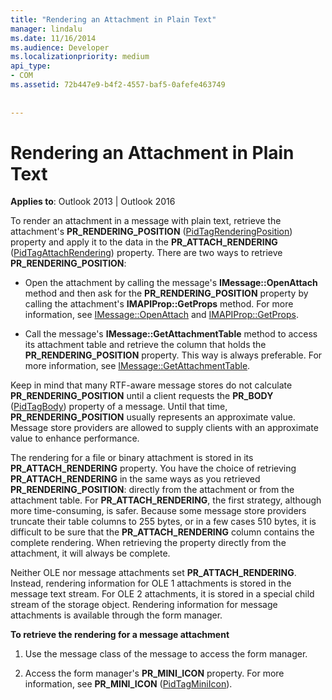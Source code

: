 ```yaml
---
title: "Rendering an Attachment in Plain Text"
manager: lindalu
ms.date: 11/16/2014
ms.audience: Developer
ms.localizationpriority: medium
api_type:
- COM
ms.assetid: 72b447e9-b4f2-4557-baf5-0afefe463749
 
 
---
```


# Rendering an Attachment in Plain Text

  
  
**Applies to**: Outlook 2013 | Outlook 2016 
  
To render an attachment in a message with plain text, retrieve the attachment's **PR_RENDERING_POSITION** ([PidTagRenderingPosition](pidtagrenderingposition-canonical-property.md)) property and apply it to the data in the **PR_ATTACH_RENDERING** ([PidTagAttachRendering](pidtagattachrendering-canonical-property.md)) property. There are two ways to retrieve **PR_RENDERING_POSITION**:
  
- Open the attachment by calling the message's **IMessage::OpenAttach** method and then ask for the **PR_RENDERING_POSITION** property by calling the attachment's **IMAPIProp::GetProps** method. For more information, see [IMessage::OpenAttach](imessage-openattach.md) and [IMAPIProp::GetProps](imapiprop-getprops.md).
    
- Call the message's **IMessage::GetAttachmentTable** method to access its attachment table and retrieve the column that holds the **PR_RENDERING_POSITION** property. This way is always preferable. For more information, see [IMessage::GetAttachmentTable](imessage-getattachmenttable.md).
    
Keep in mind that many RTF-aware message stores do not calculate **PR_RENDERING_POSITION** until a client requests the **PR_BODY** ([PidTagBody](pidtagbody-canonical-property.md)) property of a message. Until that time, **PR_RENDERING_POSITION** usually represents an approximate value. Message store providers are allowed to supply clients with an approximate value to enhance performance. 
  
The rendering for a file or binary attachment is stored in its **PR_ATTACH_RENDERING** property. You have the choice of retrieving **PR_ATTACH_RENDERING** in the same ways as you retrieved **PR_RENDERING_POSITION**: directly from the attachment or from the attachment table. For **PR_ATTACH_RENDERING**, the first strategy, although more time-consuming, is safer. Because some message store providers truncate their table columns to 255 bytes, or in a few cases 510 bytes, it is difficult to be sure that the **PR_ATTACH_RENDERING** column contains the complete rendering. When retrieving the property directly from the attachment, it will always be complete. 
  
Neither OLE nor message attachments set **PR_ATTACH_RENDERING**. Instead, rendering information for OLE 1 attachments is stored in the message text stream. For OLE 2 attachments, it is stored in a special child stream of the storage object. Rendering information for message attachments is available through the form manager. 
  
 **To retrieve the rendering for a message attachment**
  
1. Use the message class of the message to access the form manager.
    
2. Access the form manager's **PR_MINI_ICON** property. For more information, see **PR_MINI_ICON** ([PidTagMiniIcon](pidtagminiicon-canonical-property.md)).
    

